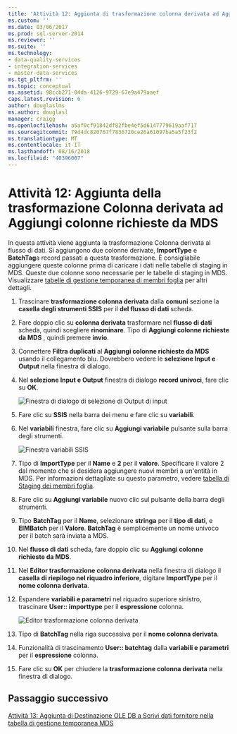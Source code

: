 ```yaml
---
title: 'Attività 12: Aggiunta di trasformazione colonna derivata ad Aggiungi colonne richieste da MDS | Microsoft Docs'
ms.custom: ''
ms.date: 03/06/2017
ms.prod: sql-server-2014
ms.reviewer: ''
ms.suite: ''
ms.technology:
- data-quality-services
- integration-services
- master-data-services
ms.tgt_pltfrm: ''
ms.topic: conceptual
ms.assetid: 98ccb271-04da-4126-9729-67e9a479aaef
caps.latest.revision: 6
author: douglaslms
ms.author: douglasl
manager: craigg
ms.openlocfilehash: a5af0cf91842df82fbe4ef5d6147779619aaf717
ms.sourcegitcommit: 79d4dc820767f7836720ce26a61097ba5a5f23f2
ms.translationtype: MT
ms.contentlocale: it-IT
ms.lasthandoff: 08/16/2018
ms.locfileid: "40396007"
---
```

# <a name="task-12-adding-derived-column-transform-to-add-columns-required-by-mds"></a>Attività 12: Aggiunta della trasformazione Colonna derivata ad Aggiungi colonne richieste da MDS
  In questa attività viene aggiunta la trasformazione Colonna derivata al flusso di dati. Si aggiungono due colonne derivate, **ImportType** e **BatchTag**a record passati a questa trasformazione. È consigliabile aggiungere queste colonne prima di caricare i dati nelle tabelle di staging in MDS. Queste due colonne sono necessarie per le tabelle di staging in MDS. Visualizzare [tabelle di gestione temporanea di membri foglia](../master-data-services/leaf-member-staging-table-master-data-services.md) per altri dettagli.  
  
1.  Trascinare **trasformazione colonna derivata** dalla **comuni** sezione la **casella degli strumenti SSIS** per il **del flusso di dati** scheda.  
  
2.  Fare doppio clic su **colonna derivata** trasformare nel **flusso di dati** scheda, quindi scegliere **rinominare**. Tipo di **Aggiungi colonne richieste da MDS** , quindi premere **invio**.  
  
3.  Connettere **Filtra duplicati** al **Aggiungi colonne richieste da MDS** usando il collegamento blu. Dovrebbero vedere le **selezione Input e Output** nella finestra di dialogo.  
  
4.  Nel **selezione Input e Output** finestra di dialogo **record univoci**, fare clic su **OK**.  
  
     ![Finestra di dialogo di selezione di Output di input](../../2014/tutorials/media/et-addingdcttoaddcolumnsrequiredbymds-01.jpg "Output finestra di dialogo di selezione di Input")  
  
5.  Fare clic su **SSIS** nella barra dei menu e fare clic su **variabili**.  
  
6.  Nel **variabili** finestra, fare clic su **Aggiungi variabile** pulsante sulla barra degli strumenti.  
  
     ![Finestra variabili SSIS](../../2014/tutorials/media/et-addingdcttoaddcolumnsrequiredbymds-02.jpg "finestra variabili SSIS")  
  
7.  Tipo di **ImportType** per il **Name** e **2** per il **valore**. Specificare il valore 2 dal momento che si desidera aggiungere nuovi membri a un'entità in MDS. Per informazioni dettagliate su questo parametro, vedere [tabella di Staging dei membri foglia](../master-data-services/leaf-member-staging-table-master-data-services.md).  
  
8.  Fare clic su **Aggiungi variabile** nuovo clic sul pulsante della barra degli strumenti.  
  
9. Tipo **BatchTag** per il **Name**, selezionare **stringa** per il **tipo di dati**, e **EIMBatch** per il **Valore**. **BatchTag** è semplicemente un nome univoco per il batch sarà inviata a MDS.  
  
10. Nel **flusso di dati** scheda, fare doppio clic su **Aggiungi colonne richieste da MDS**.  
  
11. Nel **Editor trasformazione colonna derivata** nella finestra di dialogo il **casella di riepilogo nel riquadro inferiore**, digitare **ImportType** per il **nome colonna derivata**.  
  
12. Espandere **variabili e parametri** nel riquadro superiore sinistro, trascinare **User:: importtype** per il **espressione** colonna.  
  
     ![Editor trasformazione colonna derivata](../../2014/tutorials/media/et-addingdcttoaddcolumnsrequiredbymds-03.jpg "Editor trasformazione colonna derivata")  
  
13. Tipo di **BatchTag** nella riga successiva per il **nome colonna derivata**.  
  
14. Funzionalità di trascinamento **User:: batchtag** dalla **variabili e parametri** per il **espressione** colonna.  
  
15. Fare clic su **OK** per chiudere la **trasformazione colonna derivata** nella finestra di dialogo.  
  
## <a name="next-step"></a>Passaggio successivo  
 [Attività 13: Aggiunta di Destinazione OLE DB a Scrivi dati fornitore nella tabella di gestione temporanea MDS](../../2014/tutorials/task-13-adding-ole-db-destination-to-write-data-to-mds-staging-table.md)  
  
  
